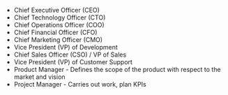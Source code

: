 - Chief Executive Officer (CEO)
- Chief Technology Officer (CTO)
- Chief Operations Officer (COO)
- Chief Financial Officer (CFO)
- Chief Marketing Officer (CMO)
- Vice President (VP) of Development
- Chief Sales Officer (CSO) / VP of Sales
- Vice President (VP) of Customer Support
- Product Manager - Defines the scope of the product with respect to the market and vision
- Project Manager - Carries out work, plan KPIs